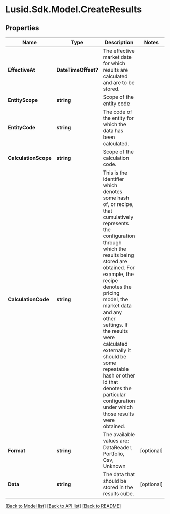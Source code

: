 
# Lusid.Sdk.Model.CreateResults

## Properties

Name | Type | Description | Notes
------------ | ------------- | ------------- | -------------
**EffectiveAt** | **DateTimeOffset?** | The effective market date for which results are calculated and are to be stored. | 
**EntityScope** | **string** | Scope of the entity code | 
**EntityCode** | **string** | The code of the entity for which the data has been calculated. | 
**CalculationScope** | **string** | Scope of the calculation code. | 
**CalculationCode** | **string** | This is the identifier which denotes some hash of, or recipe, that cumulatively represents the configuration through which  the results being stored are obtained. For example, the recipe denotes the pricing model, the market data and any other  settings. If the results were calculated externally it should be some repeatable hash or other Id that denotes the particular  configuration under which those results were obtained. | 
**Format** | **string** | The available values are: DataReader, Portfolio, Csv, Unknown | [optional] 
**Data** | **string** | The data that should be stored in the results cube. | [optional] 

[[Back to Model list]](../README.md#documentation-for-models)
[[Back to API list]](../README.md#documentation-for-api-endpoints)
[[Back to README]](../README.md)

